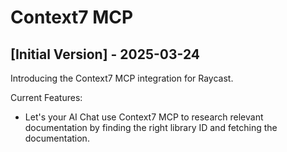 # Context7 MCP

## [Initial Version] - 2025-03-24

Introducing the Context7 MCP integration for Raycast.

Current Features:
* Let's your AI Chat use Context7 MCP to research relevant documentation by finding the right library ID and fetching the documentation.
